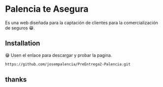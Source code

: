 # Palencia te Asegura

Es una web diseñada para la captación de clientes para la comercialización de seguros 😁.

## Installation

😁 Usen el enlace para descargar y probar la pagina.

```bash
https://github.com/josempalencia/PreEntrega2-Palencia.git
```
## thanks